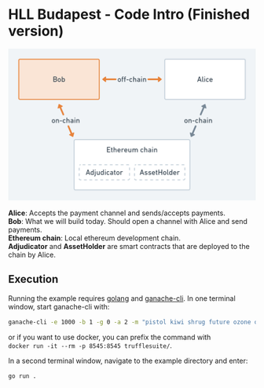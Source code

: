 # HLL Budapest - Code Intro (Finished version)

![architecture](.assets/architecture.png)

**Alice**: Accepts the payment channel and sends/accepts payments.  
**Bob**: What we will build today. Should open a channel with Alice and send payments.  
**Ethereum chain**: Local ethereum development chain.  
**Adjudicator** and **AssetHolder** are smart contracts that are deployed to the chain by Alice.

## Execution

Running the example requires [golang](https://golang.org) and [ganache-cli](https://github.com/trufflesuite/ganache-cli).
In one terminal window, start ganache-cli with:
```sh
ganache-cli -e 1000 -b 1 -g 0 -a 2 -m "pistol kiwi shrug future ozone ostrich match remove crucial oblige cream critic"
```
or if you want to use docker, you can prefix the command with  
`docker run -it --rm -p 8545:8545 trufflesuite/`.

In a second terminal window, navigate to the example directory and enter:
```sh
go run .
```
